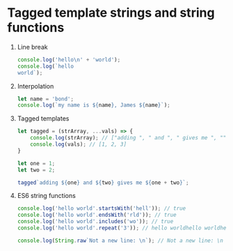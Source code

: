 # Tagged template strings and string functions

1. Line break
    ```javascript
    console.log('hello\n' + 'world');
    console.log(`hello
    world`);
    ```

2. Interpolation
    ```javascript
    let name = 'bond';
    console.log(`my name is ${name}, James ${name}`);
    ```

3. Tagged templates
    ```javascript
    let tagged = (strArray, ...vals) => {
        console.log(strArray); // ["adding ", " and ", " gives me ", ""]
        console.log(vals); // [1, 2, 3]
    }

    let one = 1;
    let two = 2;

    tagged`adding ${one} and ${two} gives me ${one + two}`;
    ```

4. ES6 string functions
    ```javascript
    console.log('hello world'.startsWith('hell')); // true
    console.log('hello world'.endsWith('rld')); // true
    console.log('hello world'.includes('wo')); // true
    console.log('hello world'.repeat('3')); // hello worldhello worldhello world

    console.log(String.raw`Not a new line: \n`); // Not a new line: \n - won't escape the \n
    ```